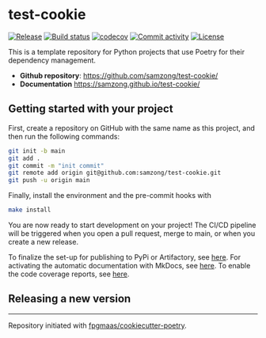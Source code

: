 # test-cookie

[![Release](https://img.shields.io/github/v/release/samzong/test-cookie)](https://img.shields.io/github/v/release/samzong/test-cookie)
[![Build status](https://img.shields.io/github/actions/workflow/status/samzong/test-cookie/main.yml?branch=main)](https://github.com/samzong/test-cookie/actions/workflows/main.yml?query=branch%3Amain)
[![codecov](https://codecov.io/gh/samzong/test-cookie/branch/main/graph/badge.svg)](https://codecov.io/gh/samzong/test-cookie)
[![Commit activity](https://img.shields.io/github/commit-activity/m/samzong/test-cookie)](https://img.shields.io/github/commit-activity/m/samzong/test-cookie)
[![License](https://img.shields.io/github/license/samzong/test-cookie)](https://img.shields.io/github/license/samzong/test-cookie)

This is a template repository for Python projects that use Poetry for their dependency management.

- **Github repository**: <https://github.com/samzong/test-cookie/>
- **Documentation** <https://samzong.github.io/test-cookie/>

## Getting started with your project

First, create a repository on GitHub with the same name as this project, and then run the following commands:

``` bash
git init -b main
git add .
git commit -m "init commit"
git remote add origin git@github.com:samzong/test-cookie.git
git push -u origin main
```

Finally, install the environment and the pre-commit hooks with 

```bash
make install
```

You are now ready to start development on your project! The CI/CD
pipeline will be triggered when you open a pull request, merge to main,
or when you create a new release.

To finalize the set-up for publishing to PyPi or Artifactory, see
[here](https://fpgmaas.github.io/cookiecutter-poetry/features/publishing/#set-up-for-pypi).
For activating the automatic documentation with MkDocs, see
[here](https://fpgmaas.github.io/cookiecutter-poetry/features/mkdocs/#enabling-the-documentation-on-github).
To enable the code coverage reports, see [here](https://fpgmaas.github.io/cookiecutter-poetry/features/codecov/).

## Releasing a new version



---

Repository initiated with [fpgmaas/cookiecutter-poetry](https://github.com/fpgmaas/cookiecutter-poetry).